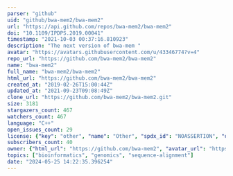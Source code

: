 ```yaml
---
parser: "github"
uid: "github/bwa-mem2/bwa-mem2"
url: "https://api.github.com/repos/bwa-mem2/bwa-mem2"
doi: "10.1109/IPDPS.2019.00041"
timestamp: "2021-10-03 00:37:16.810923"
description: "The next version of bwa-mem "
avatar: "https://avatars.githubusercontent.com/u/43346774?v=4"
repo_url: "https://github.com/bwa-mem2/bwa-mem2"
name: "bwa-mem2"
full_name: "bwa-mem2/bwa-mem2"
html_url: "https://github.com/bwa-mem2/bwa-mem2"
created_at: "2019-02-26T15:00:44Z"
updated_at: "2021-09-23T09:08:49Z"
clone_url: "https://github.com/bwa-mem2/bwa-mem2.git"
size: 3181
stargazers_count: 467
watchers_count: 467
language: "C++"
open_issues_count: 29
license: {"key": "other", "name": "Other", "spdx_id": "NOASSERTION", "url": null, "node_id": "MDc6TGljZW5zZTA="}
subscribers_count: 40
owner: {"html_url": "https://github.com/bwa-mem2", "avatar_url": "https://avatars.githubusercontent.com/u/43346774?v=4", "login": "bwa-mem2", "type": "Organization"}
topics: ["bioinformatics", "genomics", "sequence-alignment"]
date: "2024-05-25 14:22:35.396254"
---
```


